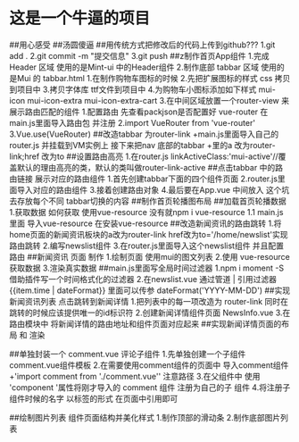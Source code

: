 # 这是一个牛逼的项目
##用心感受
##汤圆傻逼
##用传统方式把修改后的代码上传到github???
1.git add .
2.git commit -m "提交信息"
3.git push
##z制作首页App组件
1.完成 Header 区域 使用的是Mint-ui 中的Header组件
2.制作底部 tabbar 区域 使用的是Mui 的 tabbar.html
 1.在制作购物车图标的时候 
 2.先把扩展图标的样式 css 拷贝到项目中
 3.拷贝字体库 ttf文件到项目中
 4.为购物车小图标添加如下样式 mui-icon mui-icon-extra mui-icon-extra-cart
3.在中间区域放置一个router-view 来展示路由匹配的组件
 1.配置路由 先查看packjson是否配置好 vue-router 在main.js里面导入路由包 并注册
 2.import VueRouter from 'vue-router'
 3.Vue.use(VueRouter)
 ##改造tabbar 为router-link
 +main.js里面导入自己的router.js 并挂载到VM实例上 接下来把nav 底部的tabbar +里的a 改为router-link;href 改为to
 ##设置路由高亮
 1.在router.js linkActiveClass:'mui-active'//覆盖默认的理由高亮的类，默认的类叫做router-link-active
 ##点击tabbar 中的路由链接 展示对应的路由组件
 1.首先创建tabbar下面的四个组件页面
 2.router.js里面导入对应的路由组件 
 3.接着创建路由对象 
 4.最后要在App.vue 中间放入 <router-view></router-view>这个坑去存放每个不同    tabbar切换的内容
 ##制作首页轮播图布局
 ##加载首页轮播数据
 1.获取数据 如何获取 使用vue-resource 没有就npm i vue-resource
 1.1 main.js里面 导入vue-resource 在安装vue-resource
 ##改造新闻资讯的路由跳转
 1.将home页面的新闻资讯板块的a改为router-link href改为to='/home/newslist'实现路由跳转 
 2.编写newslist组件
 3.在router.js里面导入这个newslist组件 并且配置路由
 ##新闻资讯 页面 制作
 1.绘制页面 使用mui的图文列表
 2.使用 vue-resource 获取数据
 3.渲染真实数据
 ##main.js里面写全局时间过滤器
 1.npm i moment -S 借助插件写一个时间格式化的过滤器
 2.在newslist.vue 通过管道 | 引用过滤器 {{item.time | dateFormat}} 里面可以传参 dateFormat('YYYY-MM-DD')
 ##实现 新闻资讯列表 点击跳转到新闻详情
 1.把列表中的每一项改造为 router-link 同时在跳转的时候应该提供唯一的id标识符
 2.创建新闻详情组件页面 NewsInfo.vue
 3.在路由模块中 将新闻详情的路由地址和组件页面对应起来
 ##实现新闻详情页面的布局 和 渲染

 ##单独封装一个 comment.vue 评论子组件
 1.先单独创建一个子组件 comment.vue组件模板
 2.在需要使用comment组件的页面中 导入comment组件
    +'import comment from './comment.vue'' 注意路径
 3.在父组件中 使用 'component '属性将刚才导入的 comment 组件 注册为自己的子   组件
 4.将注册子组件时候的名字 以标签的形式 在页面中引用即可

 ##绘制图片列表 组件页面结构并美化样式
 1.制作顶部的滑动条
 2.制作底部图片列表


